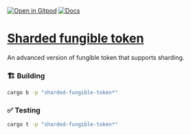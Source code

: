 [![Open in Gitpod](https://img.shields.io/badge/Open_in-Gitpod-white?logo=gitpod)](https://gitpod.io/#FOLDER=sharded-fungible-token/https://github.com/gear-foundation/dapps)
[![Docs](https://img.shields.io/github/actions/workflow/status/gear-foundation/dapps/contracts-build.yml?logo=rust&label=docs)](https://dapps.gear.rs/sharded_fungible_token_io)

# [Sharded fungible token](https://wiki.gear-tech.io/docs/examples/gft-20)

An advanced version of fungible token that supports sharding.

### 🏗️ Building

```sh
cargo b -p "sharded-fungible-token*"
```

### ✅ Testing

```sh
cargo t -p "sharded-fungible-token*"
```
